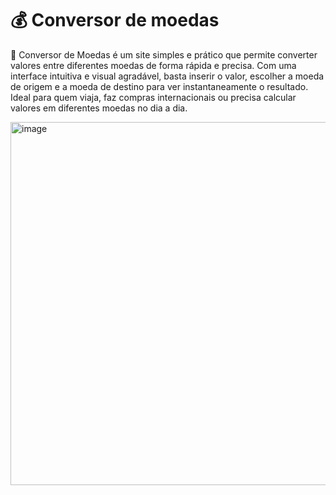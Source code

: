 <h1>💰 Conversor de moedas</h1>


<p>💱 Conversor de Moedas é um site simples e prático que permite converter valores entre diferentes moedas de forma rápida e precisa. Com uma interface intuitiva e visual agradável, basta inserir o valor, escolher a moeda de origem e a moeda de destino para ver instantaneamente o resultado. Ideal para quem viaja, faz compras internacionais ou precisa calcular valores em diferentes moedas no dia a dia.</p>
<img width="1032" height="581" alt="image" src="https://github.com/user-attachments/assets/70e5650c-5809-4fe3-a7da-f9f2385b7766" />
